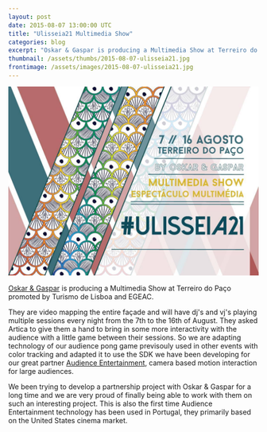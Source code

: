 ```yaml
---
layout: post
date: 2015-08-07 13:00:00 UTC
title: "Ulisseia21 Multimedia Show"
categories: blog
excerpt: "Oskar & Gaspar is producing a Multimedia Show at Terreiro do Paço promoted by Turismo de Lisboa and EGEAC. They asked Artica to give them a hand to bring in some more interactivity with the audience."
thumbnail: /assets/thumbs/2015-08-07-ulisseia21.jpg
frontimage: /assets/images/2015-08-07-ulisseia21.jpg
---
```


![](/assets/images/2015-08-07-ulisseia21.jpg)

[Oskar & Gaspar][1] is producing a Multimedia Show at Terreiro do Paço promoted by Turismo de Lisboa and EGEAC.

They are video mapping the entire façade and will have dj's and vj's playing multiple sessions every night from the 7th to the 16th of August. They asked Artica to give them a hand to bring in some more interactivity with the audience with a little game between their sessions. So we are adapting technology of our audience pong game previsouly used in other events with color tracking and adapted it to use the SDK we have been developing for our great partner [Audience Entertainment][2], camera based motion interaction for large audiences.

We been trying to develop a partnership project with Oskar & Gaspar for a long time and we are very proud of finally being able to work with them on such an interesting project. This is also the first time Audience Entertainment technology has been used in Portugal, they primarily based on the United States cinema market.

[1]: http://www.oskar-gaspar.com/
[2]: http://www.audienceentertainment.com/
